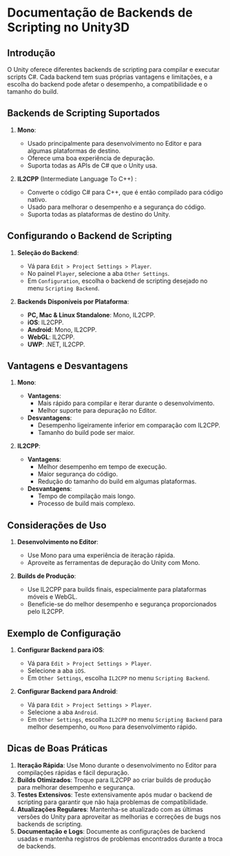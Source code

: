 
# Documentação de Backends de Scripting no Unity3D

## Introdução

O Unity oferece diferentes backends de scripting para compilar e executar scripts C#. Cada backend tem suas próprias vantagens e limitações, e a escolha do backend pode afetar o desempenho, a compatibilidade e o tamanho do build.

## Backends de Scripting Suportados

1. **Mono**:
   - Usado principalmente para desenvolvimento no Editor e para algumas plataformas de destino.
   - Oferece uma boa experiência de depuração.
   - Suporta todas as APIs de C# que o Unity usa.

2. **IL2CPP** (Intermediate Language To C++) :
   - Converte o código C# para C++, que é então compilado para código nativo.
   - Usado para melhorar o desempenho e a segurança do código.
   - Suporta todas as plataformas de destino do Unity.

## Configurando o Backend de Scripting

1. **Seleção do Backend**:
   - Vá para `Edit > Project Settings > Player`.
   - No painel `Player`, selecione a aba `Other Settings`.
   - Em `Configuration`, escolha o backend de scripting desejado no menu `Scripting Backend`.

2. **Backends Disponíveis por Plataforma**:
   - **PC, Mac & Linux Standalone**: Mono, IL2CPP.
   - **iOS**: IL2CPP.
   - **Android**: Mono, IL2CPP.
   - **WebGL**: IL2CPP.
   - **UWP**: .NET, IL2CPP.

## Vantagens e Desvantagens

1. **Mono**:
   - **Vantagens**:
     - Mais rápido para compilar e iterar durante o desenvolvimento.
     - Melhor suporte para depuração no Editor.
   - **Desvantagens**:
     - Desempenho ligeiramente inferior em comparação com IL2CPP.
     - Tamanho do build pode ser maior.

2. **IL2CPP**:
   - **Vantagens**:
     - Melhor desempenho em tempo de execução.
     - Maior segurança do código.
     - Redução do tamanho do build em algumas plataformas.
   - **Desvantagens**:
     - Tempo de compilação mais longo.
     - Processo de build mais complexo.

## Considerações de Uso

1. **Desenvolvimento no Editor**:
   - Use Mono para uma experiência de iteração rápida.
   - Aproveite as ferramentas de depuração do Unity com Mono.

2. **Builds de Produção**:
   - Use IL2CPP para builds finais, especialmente para plataformas móveis e WebGL.
   - Beneficie-se do melhor desempenho e segurança proporcionados pelo IL2CPP.

## Exemplo de Configuração

1. **Configurar Backend para iOS**:
   - Vá para `Edit > Project Settings > Player`.
   - Selecione a aba `iOS`.
   - Em `Other Settings`, escolha `IL2CPP` no menu `Scripting Backend`.

2. **Configurar Backend para Android**:
   - Vá para `Edit > Project Settings > Player`.
   - Selecione a aba `Android`.
   - Em `Other Settings`, escolha `IL2CPP` no menu `Scripting Backend` para melhor desempenho, ou `Mono` para desenvolvimento rápido.

## Dicas de Boas Práticas

1. **Iteração Rápida**: Use Mono durante o desenvolvimento no Editor para compilações rápidas e fácil depuração.
2. **Builds Otimizados**: Troque para IL2CPP ao criar builds de produção para melhorar desempenho e segurança.
3. **Testes Extensivos**: Teste extensivamente após mudar o backend de scripting para garantir que não haja problemas de compatibilidade.
4. **Atualizações Regulares**: Mantenha-se atualizado com as últimas versões do Unity para aproveitar as melhorias e correções de bugs nos backends de scripting.
5. **Documentação e Logs**: Documente as configurações de backend usadas e mantenha registros de problemas encontrados durante a troca de backends.
